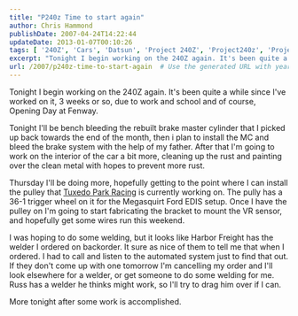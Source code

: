 ```yaml
---
title: "P240z Time to start again"
author: Chris Hammond
publishDate: 2007-04-24T14:22:44
updateDate: 2013-01-07T00:10:26
tags: [ '240Z', 'Cars', 'Datsun', 'Project 240Z', 'Project240z', 'Project240Zcom' ]
excerpt: "Tonight I begin working on the 240Z again. It's been quite a while since I've worked on it, 3 weeks or so, due to work and school and of course, Opening Day at Fenway. Tonight I'll be bench bleeding the rebuilt brake master cylinder that I picked up back towards the end of the month, then i plan to install the MC and bleed the brake system with the help of my father. After that I'm going to work on the interior of the car a bit more, cleaning up the rust and painting over the clean metal with hopes to prevent more rust. Thursday I'll be doing more, hopefully getting to the point where I can install the pulley that Tuxedo Park Racing is currently working on. The pully has a 36-1 trigger wheel on it for the Megasquirt Ford EDIS setup. Once I have the pulley on I'm going to start fabricating the bracket to mount the VR sensor, and hopefully get some wires run this weekend. I was hoping to do some welding, but it looks like Harbor Freight has the welder I ordered on backorder. It sure as nice of them to tell me that when I ordered. I had to call and listen to the automated system just to find that out. If they don't come up with one tomorrow I'm cancelling my order and I'll look elsewhere for a welder, or get someone to do some welding for me. Russ has a welder he thinks might work, so I'll try to drag him over if I can. More tonight after some work is..."
url: /2007/p240z-time-to-start-again  # Use the generated URL with year
---
```

<P>Tonight I begin working on the 240Z again. It's been quite a while since I've worked on it, 3 weeks or so, due to work and school and of course, Opening Day at Fenway.</P> <P>Tonight I'll be bench bleeding the rebuilt brake master cylinder that I picked up back towards the end of the month, then i plan to install the MC and bleed the brake system with the help of my father. After that I'm going to work on the interior of the car a bit more, cleaning up the rust and painting over the clean metal with hopes to prevent more rust.</P> <P>Thursday I'll be doing more, hopefully getting to the point where I can install the pulley that <A href="https://www.tuxedoparkracing.com">Tuxedo Park Racing</A> is currently working on. The pully has a 36-1 trigger wheel on it for the Megasquirt Ford EDIS setup. Once I have the pulley on I'm going to start fabricating the bracket to mount the VR sensor, and hopefully get some wires run this weekend.</P> <P>I was hoping to do some welding, but it looks like Harbor Freight has the welder I ordered on backorder. It sure as nice of them to tell me that when I ordered. I had to call and listen to the automated system just to find that out. If they don't come up with one tomorrow I'm cancelling my order and I'll look elsewhere for a welder, or get someone to do some welding for me. Russ has a welder he thinks might work, so I'll try to drag him over if I can.</P> <P>More tonight after some work is accomplished.</P>
